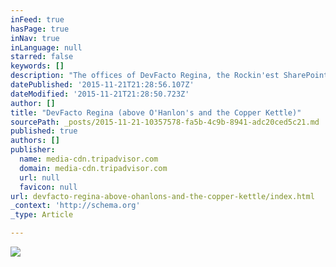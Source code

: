 ```yaml
---
inFeed: true
hasPage: true
inNav: true
inLanguage: null
starred: false
keywords: []
description: "The offices of DevFacto Regina, the Rockin'est SharePoint, O365, Cloud and Mobile Experts on the planet!"
datePublished: '2015-11-21T21:28:56.107Z'
dateModified: '2015-11-21T21:28:50.723Z'
author: []
title: "DevFacto Regina (above O'Hanlon's and the Copper Kettle)"
sourcePath: _posts/2015-11-21-10357578-fa5b-4c9b-8941-adc20ced5c21.md
published: true
authors: []
publisher:
  name: media-cdn.tripadvisor.com
  domain: media-cdn.tripadvisor.com
  url: null
  favicon: null
url: devfacto-regina-above-ohanlons-and-the-copper-kettle/index.html
_context: 'http://schema.org'
_type: Article

---
```

![](http://media-cdn.tripadvisor.com/media/photo-s/03/2f/01/3b/o-hanlon-s-pub.jpg)